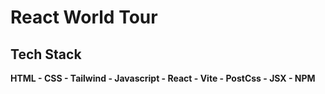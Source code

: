 # React World Tour

## Tech Stack

**HTML - CSS - Tailwind - Javascript - React - Vite - PostCss - JSX - NPM**
